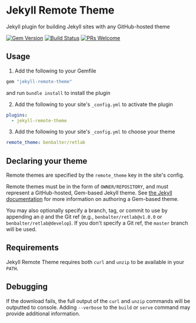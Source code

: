 # Jekyll Remote Theme

Jekyll plugin for building Jekyll sites with any GitHub-hosted theme

[![Gem Version](https://badge.fury.io/rb/jekyll-remote-theme.png)](http://badge.fury.io/rb/jekyll-remote-theme) [![Build Status](https://travis-ci.org/benbalter/jekyll-remote-theme.png?branch=master)](https://travis-ci.org/benbalter/jekyll-remote-theme) [![PRs Welcome](https://img.shields.io/badge/PRs-welcome-brightgreen.svg?style=flat-square)](http://makeapullrequest.com)


## Usage

1. Add the following to your Gemfile

  ```ruby
  gem "jekyll-remote-theme"
  ```

  and run `bundle install` to install the plugin

2. Add the following to your site's `_config.yml` to activate the plugin

  ```yml
  plugins:
    - jekyll-remote-theme
  ```

3. Add the following to your site's `_config.yml` to choose your theme

  ```yml
  remote_theme: benbalter/retlab
  ```

## Declaring your theme

Remote themes are specified by the `remote_theme` key in the site's config.

Remote themes must be in the form of `OWNER/REPOSITORY`, and must represent a GitHub-hosted, Gem-based Jekyll theme. See [the Jekyll documentation](https://jekyllrb.com/docs/themes/) for more information on authoring a Gem-based theme.

You may also optionally specify a branch, tag, or commit to use by appending an `@` and the Git ref (e.g., `benbalter/retlab@v1.0.0` or `benbalter/retlab@develop`). If you don't specify a Git ref, the `master` branch will be used.

## Requirements

Jekyll Remote Theme requires both `curl` and `unzip` to be available in your `PATH`.

## Debugging

If the download fails, the full output of the `curl` and `unzip` commands will be outputted to console. Adding `--verbose` to the `build` or `serve` command may provide additional information.
